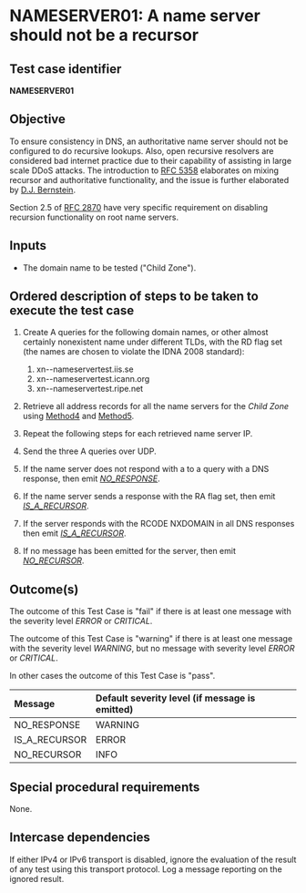 # NAMESERVER01: A name server should not be a recursor

## Test case identifier
**NAMESERVER01**

## Objective

To ensure consistency in DNS, an authoritative name server should not be
configured to do recursive lookups. Also, open recursive resolvers are
considered bad internet practice due to their capability of assisting in
large scale DDoS attacks. The introduction to [RFC 5358]
elaborates on mixing recursor and
authoritative functionality, and the issue is further elaborated by
[D.J. Bernstein].

Section 2.5 of [RFC 2870] have very
specific requirement on disabling recursion functionality on root name
servers.

## Inputs

* The domain name to be tested ("Child Zone").

## Ordered description of steps to be taken to execute the test case

1. Create A queries for the following domain names, or other almost 
   certainly nonexistent name under different TLDs, with the RD flag
   set (the names are chosen to violate the IDNA 2008 standard):
   1. xn--nameservertest.iis.se
   2. xn--nameservertest.icann.org
   3. xn--nameservertest.ripe.net

2. Retrieve all address records for all the name servers for the
   *Child Zone* using [Method4] and [Method5].

3. Repeat the following steps for each retrieved name server IP.

3. Send the three A queries over UDP.

4. If the name server does not respond with a to a query with a DNS
   response, then emit *[NO_RESPONSE]*.

5. If the name server sends a response with the RA flag set, then 
   emit *[IS_A_RECURSOR]*.

6. If the server responds with the RCODE NXDOMAIN in all DNS 
   responses then emit *[IS_A_RECURSOR]*.

7. If no message has been emitted for the server, then emit 
   *[NO_RECURSOR]*.

## Outcome(s)

The outcome of this Test Case is "fail" if there is at least one message
with the severity level *ERROR* or *CRITICAL*.

The outcome of this Test Case is "warning" if there is at least one message
with the severity level *WARNING*, but no message with severity level
*ERROR* or *CRITICAL*.

In other cases the outcome of this Test Case is "pass".

Message                       | Default severity level (if message is emitted)
:-----------------------------|:-----------------------------------
NO_RESPONSE                   | WARNING
IS_A_RECURSOR                 | ERROR
NO_RECURSOR                   | INFO

## Special procedural requirements

None.

## Intercase dependencies

If either IPv4 or IPv6 transport is disabled, ignore the evaluation of the
result of any test using this transport protocol. Log a message reporting
on the ignored result.


[RFC 5358]: https://tools.ietf.org/html/rfc5358

[D.J. Bernstein]: http://cr.yp.to/djbdns/separation.html

[RFC 2870]: https://tools.ietf.org/html/rfc2870

[Method4]: #method-4-delegation-name-server-addresses

[Method5]: #method-5-in-zone-addresses-records-of-name-servers

[NO_RESPONSE]: #outcomes

[IS_A_RECURSOR]: #outcomes

[NO_RECURSOR]: #outcomes


